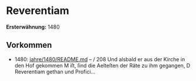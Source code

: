 # Reverentiam

**Ersterwähnung:** 1480

## Vorkommen
- 1480: [jahre/1480/README.md](../jahre/1480/README.md) – /
208 Und alsbald er aus der Kirche in den Hof gekommen
M iſt, ſind die Aelteſten der Räte zu ihm gegangen,
D Reverentiam gethan und Profici...
